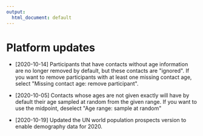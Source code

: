 ```yaml
---
output:
  html_document: default
---
```

# Platform updates

* [2020-10-14] Participants that have contacts without age information are no longer removed by default, but these contacts are "ignored". If you want to remove participants with at least one missing contact age, select "Missing contact age: remove participant".

* [2020-10-05] Contacts whose ages are not given exactly will have by default their age sampled at random from the given range. If you want to use the midpoint, deselect "Age range: sample at random" 

* [2020-10-19] Updated the UN world population prospects version to enable demography data for 2020. 
